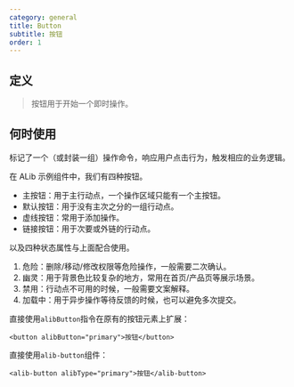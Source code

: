 ```yaml
---
category: general
title: Button
subtitle: 按钮
order: 1
---
```


## 定义

> 按钮用于开始一个即时操作。

## 何时使用

标记了一个（或封装一组）操作命令，响应用户点击行为，触发相应的业务逻辑。

在 ALib 示例组件中，我们有四种按钮。

- 主按钮：用于主行动点，一个操作区域只能有一个主按钮。
- 默认按钮：用于没有主次之分的一组行动点。
- 虚线按钮：常用于添加操作。
- 链接按钮：用于次要或外链的行动点。

以及四种状态属性与上面配合使用。

1. 危险：删除/移动/修改权限等危险操作，一般需要二次确认。
1. 幽灵：用于背景色比较复杂的地方，常用在首页/产品页等展示场景。
1. 禁用：行动点不可用的时候，一般需要文案解释。
1. 加载中：用于异步操作等待反馈的时候，也可以避免多次提交。

<!--example()-->

直接使用`alibButton`指令在原有的按钮元素上扩展：

```
<button alibButton="primary">按钮</button>
```

直接使用`alib-button`组件：

```
<alib-button alibType="primary">按钮</alib-button>
```
